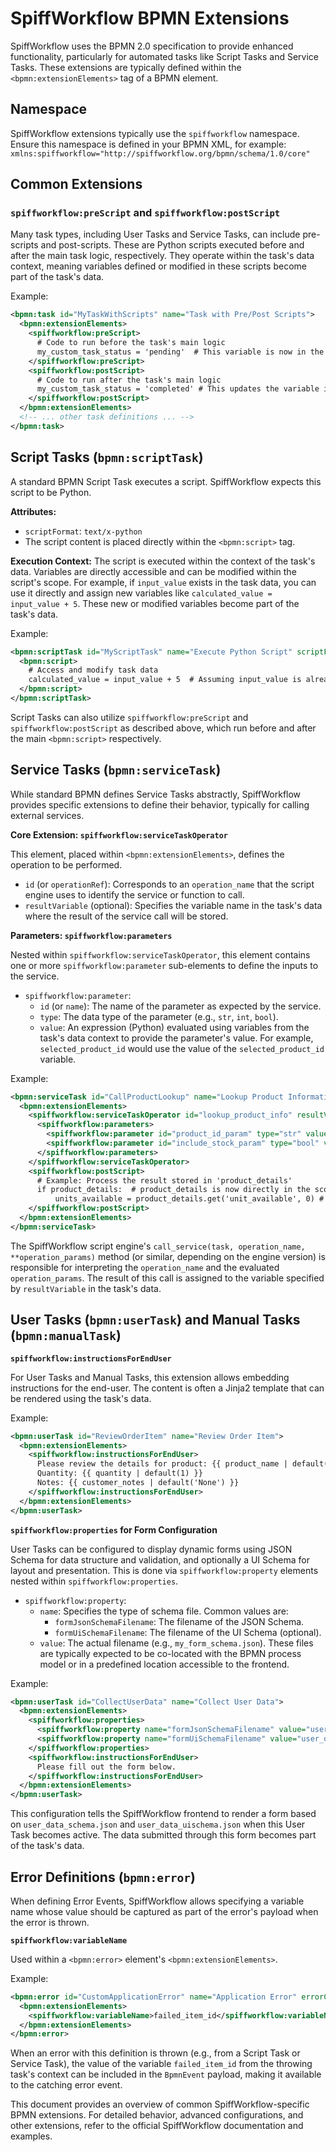 # SpiffWorkflow BPMN Extensions

SpiffWorkflow uses the BPMN 2.0 specification to provide enhanced functionality, particularly for automated tasks like Script Tasks and Service Tasks. These extensions are typically defined within the `<bpmn:extensionElements>` tag of a BPMN element.

## Namespace

SpiffWorkflow extensions typically use the `spiffworkflow` namespace. Ensure this namespace is defined in your BPMN XML, for example:
`xmlns:spiffworkflow="http://spiffworkflow.org/bpmn/schema/1.0/core"`

## Common Extensions

### `spiffworkflow:preScript` and `spiffworkflow:postScript`

Many task types, including User Tasks and Service Tasks, can include pre-scripts and post-scripts. These are Python scripts executed before and after the main task logic, respectively. They operate within the task's data context, meaning variables defined or modified in these scripts become part of the task's data.

Example:

```xml
<bpmn:task id="MyTaskWithScripts" name="Task with Pre/Post Scripts">
  <bpmn:extensionElements>
    <spiffworkflow:preScript>
      # Code to run before the task's main logic
      my_custom_task_status = 'pending'  # This variable is now in the task data
    </spiffworkflow:preScript>
    <spiffworkflow:postScript>
      # Code to run after the task's main logic
      my_custom_task_status = 'completed' # This updates the variable in task data
    </spiffworkflow:postScript>
  </bpmn:extensionElements>
  <!-- ... other task definitions ... -->
</bpmn:task>
```

## Script Tasks (`bpmn:scriptTask`)

A standard BPMN Script Task executes a script. SpiffWorkflow expects this script to be Python.

**Attributes:**

- `scriptFormat`: `text/x-python`
- The script content is placed directly within the `<bpmn:script>` tag.

**Execution Context:**
The script is executed within the context of the task's data. Variables are directly accessible and can be modified within the script's scope. For example, if `input_value` exists in the task data, you can use it directly and assign new variables like `calculated_value = input_value + 5`. These new or modified variables become part of the task's data.

Example:

```xml
<bpmn:scriptTask id="MyScriptTask" name="Execute Python Script" scriptFormat="python">
  <bpmn:script>
    # Access and modify task data
    calculated_value = input_value + 5  # Assuming input_value is already in the task's data
  </bpmn:script>
</bpmn:scriptTask>
```

Script Tasks can also utilize `spiffworkflow:preScript` and `spiffworkflow:postScript` as described above, which run before and after the main `<bpmn:script>` respectively.

## Service Tasks (`bpmn:serviceTask`)

While standard BPMN defines Service Tasks abstractly, SpiffWorkflow provides specific extensions to define their behavior, typically for calling external services.

**Core Extension: `spiffworkflow:serviceTaskOperator`**

This element, placed within `<bpmn:extensionElements>`, defines the operation to be performed.

- `id` (or `operationRef`): Corresponds to an `operation_name` that the script engine uses to identify the service or function to call.
- `resultVariable` (optional): Specifies the variable name in the task's data where the result of the service call will be stored.

**Parameters: `spiffworkflow:parameters`**

Nested within `spiffworkflow:serviceTaskOperator`, this element contains one or more `spiffworkflow:parameter` sub-elements to define the inputs to the service.

- `spiffworkflow:parameter`:
  - `id` (or `name`): The name of the parameter as expected by the service.
  - `type`: The data type of the parameter (e.g., `str`, `int`, `bool`).
  - `value`: An expression (Python) evaluated using variables from the task's data context to provide the parameter's value. For example, `selected_product_id` would use the value of the `selected_product_id` variable.

Example:

```xml
<bpmn:serviceTask id="CallProductLookup" name="Lookup Product Information">
  <bpmn:extensionElements>
    <spiffworkflow:serviceTaskOperator id="lookup_product_info" resultVariable="product_details">
      <spiffworkflow:parameters>
        <spiffworkflow:parameter id="product_id_param" type="str" value="selected_product_id"/> <!-- Assumes selected_product_id is a variable -->
        <spiffworkflow:parameter id="include_stock_param" type="bool" value="True"/>
      </spiffworkflow:parameters>
    </spiffworkflow:serviceTaskOperator>
    <spiffworkflow:postScript>
      # Example: Process the result stored in 'product_details'
      if product_details:  # product_details is now directly in the scope
          units_available = product_details.get('unit_available', 0) # Assign to a new variable
    </spiffworkflow:postScript>
  </bpmn:extensionElements>
</bpmn:serviceTask>
```

The SpiffWorkflow script engine's `call_service(task, operation_name, **operation_params)` method (or similar, depending on the engine version) is responsible for interpreting the `operation_name` and the evaluated `operation_params`. The result of this call is assigned to the variable specified by `resultVariable` in the task's data.

## User Tasks (`bpmn:userTask`) and Manual Tasks (`bpmn:manualTask`)

**`spiffworkflow:instructionsForEndUser`**

For User Tasks and Manual Tasks, this extension allows embedding instructions for the end-user. The content is often a Jinja2 template that can be rendered using the task's data.

Example:

```xml
<bpmn:userTask id="ReviewOrderItem" name="Review Order Item">
  <bpmn:extensionElements>
    <spiffworkflow:instructionsForEndUser>
      Please review the details for product: {{ product_name | default('N/A') }}.
      Quantity: {{ quantity | default(1) }}
      Notes: {{ customer_notes | default('None') }}
    </spiffworkflow:instructionsForEndUser>
  </bpmn:extensionElements>
</bpmn:userTask>
```

**`spiffworkflow:properties` for Form Configuration**

User Tasks can be configured to display dynamic forms using JSON Schema for data structure and validation, and optionally a UI Schema for layout and presentation. This is done via `spiffworkflow:property` elements nested within `spiffworkflow:properties`.

- `spiffworkflow:property`:
  - `name`: Specifies the type of schema file. Common values are:
    - `formJsonSchemaFilename`: The filename of the JSON Schema.
    - `formUiSchemaFilename`: The filename of the UI Schema (optional).
  - `value`: The actual filename (e.g., `my_form_schema.json`). These files are typically expected to be co-located with the BPMN process model or in a predefined location accessible to the frontend.

Example:

```xml
<bpmn:userTask id="CollectUserData" name="Collect User Data">
  <bpmn:extensionElements>
    <spiffworkflow:properties>
      <spiffworkflow:property name="formJsonSchemaFilename" value="user_data_schema.json" />
      <spiffworkflow:property name="formUiSchemaFilename" value="user_data_uischema.json" />
    </spiffworkflow:properties>
    <spiffworkflow:instructionsForEndUser>
      Please fill out the form below.
    </spiffworkflow:instructionsForEndUser>
  </bpmn:extensionElements>
</bpmn:userTask>
```

This configuration tells the SpiffWorkflow frontend to render a form based on `user_data_schema.json` and `user_data_uischema.json` when this User Task becomes active. The data submitted through this form becomes part of the task's data.

## Error Definitions (`bpmn:error`)

When defining Error Events, SpiffWorkflow allows specifying a variable name whose value should be captured as part of the error's payload when the error is thrown.

**`spiffworkflow:variableName`**

Used within a `<bpmn:error>` element's `<bpmn:extensionElements>`.

Example:

```xml
<bpmn:error id="CustomApplicationError" name="Application Error" errorCode="APP_ERR_101">
  <bpmn:extensionElements>
    <spiffworkflow:variableName>failed_item_id</spiffworkflow:variableName>
  </bpmn:extensionElements>
</bpmn:error>
```

When an error with this definition is thrown (e.g., from a Script Task or Service Task), the value of the variable `failed_item_id` from the throwing task's context can be included in the `BpmnEvent` payload, making it available to the catching error event.

This document provides an overview of common SpiffWorkflow-specific BPMN extensions. For detailed behavior, advanced configurations, and other extensions, refer to the official SpiffWorkflow documentation and examples.
